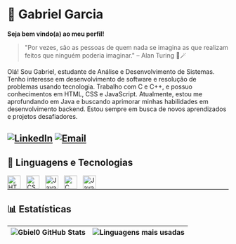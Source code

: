 # 🎸 Gabriel Garcia
**Seja bem vindo(a) ao meu perfil!**
> "Por vezes, são as pessoas de quem nada se imagina as que realizam feitos que ninguém poderia imaginar." – Alan Turing 🎩🪄

Olá! Sou Gabriel, estudante de Análise e Desenvolvimento de Sistemas. Tenho interesse em desenvolvimento de software e resolução de problemas usando tecnologia. Trabalho com C e C++, e possuo conhecimentos em HTML, CSS e JavaScript. Atualmente, estou me aprofundando em Java e buscando aprimorar minhas habilidades em desenvolvimento backend. Estou sempre em busca de novos aprendizados e projetos desafiadores.

[![LinkedIn](https://img.shields.io/badge/-LinkedIn-0A66C2?style=for-the-badge&logo=linkedin&logoColor=white)](https://www.linkedin.com/in/gabriel-garcia-0b4715304/)
[![Email](https://img.shields.io/badge/-Email-D14836?style=for-the-badge&logo=gmail&logoColor=white)](mailto:gabrielgarcia1156@gmail.com)
---
## 🤖 Linguagens e Tecnologias
<img align="left" alt="HTML" title="HTML" width="30px" style="padding-right: 10px;" src="https://cdn.jsdelivr.net/gh/devicons/devicon@latest/icons/html5/html5-original.svg" />
<img align="left" alt="CSS" title="CSS" width="30px" style="padding-right: 10px;" src="https://cdn.jsdelivr.net/gh/devicons/devicon@latest/icons/css3/css3-original.svg" />
<img align="left" alt="JavaScript" title="JavaScript" width="30px" style="padding-right: 10px;" src="https://cdn.jsdelivr.net/gh/devicons/devicon@latest/icons/javascript/javascript-original.svg" />
<img align="left" alt="C" title="C" width="30px" style="padding-right: 10px;" src="https://cdn.jsdelivr.net/npm/@programming-languages-logos/c@0.0.3/+esm" />
<img align="left" alt="Java" title="Java" width="30px" style="padding-right: 10px;" src="https://cdn.jsdelivr.net/npm/@programming-languages-logos/java@0.0.0/+esm" />
<br/>

---
## 📊 Estatísticas
| ![Gbiel0 GitHub Stats](https://github-readme-stats.vercel.app/api?username=gbiel0&show_icons=true&theme=tokyonight&include_all_commits=true&locale=pt-br) | ![Linguagens mais usadas](https://github-readme-stats.vercel.app/api/top-langs/?username=gbiel0&theme=tokyonight&layout=compact&custom_title=Tecnologias&langs_count=9) |
| --- | --- |
